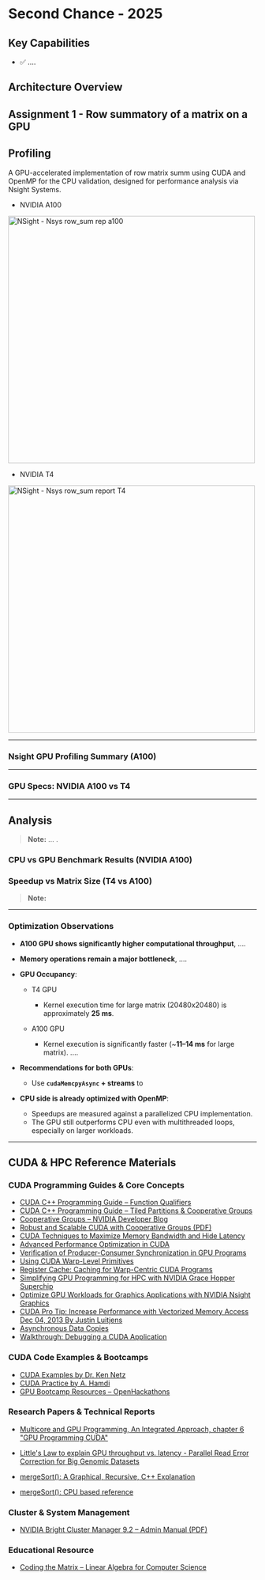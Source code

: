 # Second Chance - 2025



## Key Capabilities

- ✅ ....


## Architecture Overview



## Assignment 1 - Row summatory of a matrix on a GPU



## Profiling

A GPU-accelerated implementation of row matrix summ using CUDA and OpenMP for the CPU validation, designed for performance analysis via Nsight Systems.

- NVIDIA A100

<img src="assignmentA1/profiling_logs/nsys_row_sum_a100.png" alt="NSight - Nsys row_sum rep a100" width="500">

- NVIDIA T4

<img src="assignmentA1/profiling_logs/nsys_row_sum_tesla.png" alt="NSight - Nsys row_sum report T4" width="500">

---

### Nsight GPU Profiling Summary (A100)

---

### GPU Specs: NVIDIA A100 vs T4

---


## Analysis
> **Note:** ... .



### CPU vs GPU Benchmark Results (NVIDIA A100)


### Speedup vs Matrix Size (T4 vs A100)


> **Note:** 
---

### Optimization Observations

- **A100 GPU shows significantly higher computational throughput**, ....

- **Memory operations remain a major bottleneck**, ....

- **GPU Occupancy**:
  - T4 GPU
    - Kernel execution time for large matrix (20480x20480) is approximately **25 ms**.

  - A100 GPU
    - Kernel execution is significantly faster (~**11–14 ms** for large matrix).
        ....

- **Recommendations for both GPUs**:
  - Use **`cudaMemcpyAsync` + streams** to 

- **CPU side is already optimized with OpenMP**:
  - Speedups are measured against a parallelized CPU implementation.
  - The GPU still outperforms CPU even with multithreaded loops, especially on larger workloads.



---


## CUDA & HPC Reference Materials

### CUDA Programming Guides & Core Concepts
- [CUDA C++ Programming Guide – Function Qualifiers](https://docs.nvidia.com/cuda/cuda-c-programming-guide/index.html#function-qualifiers)
- [CUDA C++ Programming Guide – Tiled Partitions & Cooperative Groups](https://docs.nvidia.com/cuda/cuda-c-programming-guide/index.html#tiled-partitions-cg)
- [Cooperative Groups – NVIDIA Developer Blog](https://developer.nvidia.com/blog/cooperative-groups/)
- [Robust and Scalable CUDA with Cooperative Groups (PDF)](https://leimao.github.io/downloads/blog/2024-08-06-CUDA-Cooperative-Groups/s7622-Kyrylo-perelygin-robust-and-scalable-cuda.pdf)
- [CUDA Techniques to Maximize Memory Bandwidth and Hide Latency](https://www.nvidia.com/en-us/on-demand/session/gtc25-s72683/)
- [Advanced Performance Optimization in CUDA](https://www.nvidia.com/ja-jp/on-demand/session/gtc24-s62192/?playlistId=playList-d59c3dc3-9e5a-404d-8725-4b567f4dfe77)
- [Verification of Producer-Consumer Synchronization in GPU Programs](https://cs.stanford.edu/people/sharmar/pubs/weft.pdf)
- [Using CUDA Warp-Level Primitives](https://developer.nvidia.com/blog/using-cuda-warp-level-primitives/)
- [Register Cache: Caching for Warp-Centric CUDA Programs](https://developer.nvidia.com/blog/register-cache-warp-cuda/)
- [Simplifying GPU Programming for HPC with NVIDIA Grace Hopper Superchip](https://developer.nvidia.com/blog/simplifying-gpu-programming-for-hpc-with-the-nvidia-grace-hopper-superchip/)
- [Optimize GPU Workloads for Graphics Applications with NVIDIA Nsight Graphics](https://developer.nvidia.com/blog/optimize-gpu-workloads-for-graphics-applications-with-nvidia-nsight-graphics/)
- [CUDA Pro Tip: Increase Performance with Vectorized Memory Access Dec 04, 2013 By Justin Luitjens](https://developer.nvidia.com/blog/cuda-pro-tip-increase-performance-with-vectorized-memory-access/)
- [Asynchronous Data Copies](https://docs.nvidia.com/cuda/cuda-c-programming-guide/index.html#asynchronous-data-copies)
- [Walkthrough: Debugging a CUDA Application](https://docs.nvidia.com/nsight-visual-studio-edition/3.2/Content/Debugging_CUDA_Application.htm)

### CUDA Code Examples & Bootcamps
- [CUDA Examples by Dr. Ken Netz](https://github.com/drkennetz/cuda_examples/)
- [CUDA Practice by A. Hamdi](https://github.com/a-hamdi/GPU/tree/main)
- [GPU Bootcamp Resources – OpenHackathons](https://github.com/openhackathons-org/gpubootcamp.git)

### Research Papers & Technical Reports
- [Multicore and GPU Programming, An Integrated Approach, chapter 6 "GPU Programming CUDA"](https://www.sciencedirect.com/book/9780128141205/multicore-and-gpu-programming)

 - [Little's Law to explain GPU throughput vs. latency - Parallel Read Error Correction for Big Genomic Datasets](https://ieeexplore.ieee.org/stamp/stamp.jsp?tp=&arnumber=7397660)
- [mergeSort(): A Graphical, Recursive, C++ Explanation](https://www.youtube.com/watch?v=RZK6KVpaT3I)
- [mergeSort(): CPU based reference](https://www.geeksforgeeks.org/merge-sort/)

### Cluster & System Management
- [NVIDIA Bright Cluster Manager 9.2 – Admin Manual (PDF)](https://support.brightcomputing.com/manuals/9.2/admin-manual.pdf)

### Educational Resource
- [Coding the Matrix – Linear Algebra for Computer Science](https://codingthematrix.com/)
